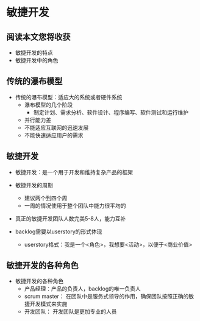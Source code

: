 # 敏捷开发
## 阅读本文您将收获
* 敏捷开发的特点
* 敏捷开发中的角色

## 传统的瀑布模型
* 传统的瀑布模型：适应大的系统或者硬件系统
	* 瀑布模型的几个阶段
		* 制定计划、需求分析、软件设计、程序编写、软件测试和运行维护
	* 并行能力差
	* 不能适应互联网的迅速发展
	* 不能快速适应用户的需求

## 敏捷开发
* 敏捷开发：是一个用于开发和维持复杂产品的框架
* 敏捷开发的周期
	* 建议两个到四个周
	* 一周的情况使用于整个团队中能力很平均的

* 真正的敏捷开发团队人数完美5-8人，能力互补
* backlog需要以userstory的形式体现
	* userstory格式：我是一个<角色>，我想要<活动>，以便于<商业价值>

## 敏捷开发的各种角色
* 敏捷开发的各种角色
	* 产品经理：产品的负责人，backlog的唯一负责人
	* scrum master： 在团队中是服务式领导的作用，确保团队按照正确的敏捷开发模式来实施
	* 开发团队： 开发团队是更加专业的人员